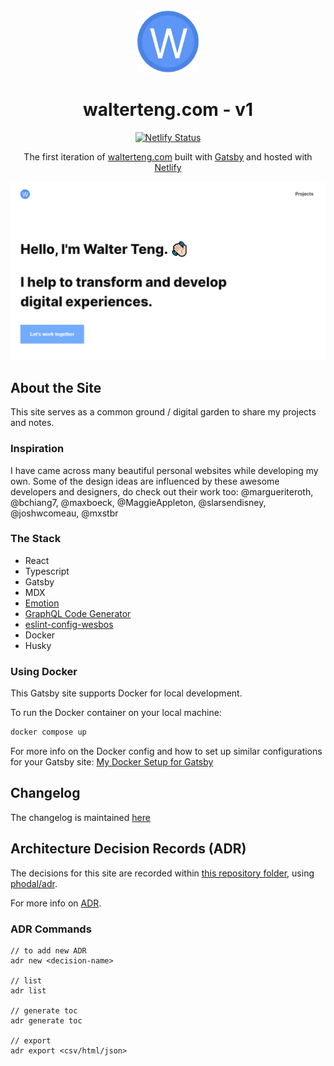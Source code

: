 <div align="center">
  <img alt="Logo" src="https://raw.githubusercontent.com/davzoku/personal-website-v1/main/src/images/icon.png" width="100" />
</div>

<h1 align="center">
  walterteng.com - v1
</h1>

<p align="center">
  <a href="https://app.netlify.com/sites/walterteng/deploys" target="_blank">
    <img src="https://api.netlify.com/api/v1/badges/7b849e6e-1f4d-453a-86aa-e3a1f386c8fa/deploy-status" alt="Netlify Status" />
  </a>
</p>

<p align="center">
  The first iteration of <a href="https://walterteng.com" target="_blank">walterteng.com</a> built with <a href="https://www.gatsbyjs.org/" target="_blank">Gatsby</a>  and hosted with <a href="https://www.netlify.com/" target="_blank">Netlify</a>
</p>

<div align="center">
  <img alt="demo" src="https://raw.githubusercontent.com/davzoku/personal-website-v1/main/static/og.png" />
</div>

## About the Site

This site serves as a common ground / digital garden to share my projects and notes.

### Inspiration

I have came across many beautiful personal websites while developing my own. Some of the design ideas are influenced by these awesome developers and designers, do check out their work too: @margueriteroth, @bchiang7, @maxboeck, @MaggieAppleton, @slarsendisney, @joshwcomeau, @mxstbr

### The Stack

- React
- Typescript
- Gatsby
- MDX
- [Emotion](https://emotion.sh/docs/styled)
- [GraphQL Code Generator](https://www.graphql-code-generator.com/)
- [eslint-config-wesbos](https://github.com/wesbos/eslint-config-wesbos)
- Docker
- Husky

### Using Docker

This Gatsby site supports Docker for local development.

To run the Docker container on your local machine:

```bash
docker compose up
```

For more info on the Docker config and how to set up similar configurations for your Gatsby site: <a href="https://walterteng.com/garden/gatsby-docker" target="_blank">My Docker Setup for Gatsby</a>

## Changelog

The changelog is maintained <a href="https://walterteng.com/garden/how-i-built-my-website-v1" target="_blank">here</a>

## Architecture Decision Records (ADR)

The decisions for this site are recorded within [this repository folder](/docs/adr/), using [phodal/adr](https://github.com/phodal/adr).

For more info on [ADR](https://adr.github.io/).

### ADR Commands

```
// to add new ADR
adr new <decision-name>

// list
adr list

// generate toc
adr generate toc

// export
adr export <csv/html/json>
```
